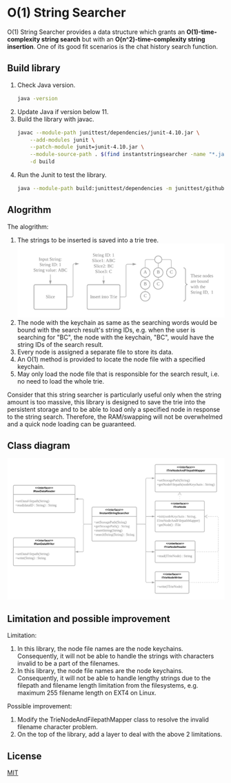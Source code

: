 # O(1) String Searcher

O(1) String Searcher provides a data structure which grants an **O(1)-time-complexity string search** but with an **O(n^2)-time-complexity string insertion**. One of its good fit scenarios is the chat history search function.

## Build library

1. Check Java version.
    ```bash
    java -version
    ```
1. Update Java if version below 11.
1. Build the library with javac.
    ```bash cd <O(1)-string-searcher-directory>
    javac --module-path junittest/dependencies/junit-4.10.jar \
        --add-modules junit \
        --patch-module junit=junit-4.10.jar \
        --module-source-path . $(find instantstringsearcher -name "*.java")  $(find junittest -name "*.java") \
        -d build
    ```
1. Run the Junit to test the library.
    ```bash
    java --module-path build:junittest/dependencies -m junittest/github.eightoooeight.instantstringsearcher.junittest.TestRunner
    ```

## Alogrithm

The alogrithm: 

1. The strings to be inserted is saved into a trie tree.
  ![Triel formation figure][trie-formation-figure]
1. The node with the keychain as same as the searching words would be bound with the search result's string IDs, e.g. when the user is searching for "BC", the node with the keychain, "BC", would have the string IDs of the search result.
1. Every node is assigned a separate file to store its data.
1. An O(1) method is provided to locate the node file with a specified keychain.
1. May only load the node file that is responsible for the search result, i.e. no need to load the whole trie.

Consider that this string searcher is particularly useful only when the string amount is too massive, this library is designed to save the trie into the persistent storage and to be able to load only a specified node in response to the string search. Therefore, the RAM/swapping will not be overwhelmed and a quick node loading can be guaranteed.

## Class diagram

![Class diagram][class-diagram]

## Limitation and possible improvement

Limitation:

1. In this library, the node file names are the node keychains. Consequently, it will not be able to handle the strings with characters invalid to be a part of the filenames.
1. In this library, the node file names are the node keychains. Consequently, it will not be able to handle lengthy strings due to the filepath and filename length limitation from the filesystems, e.g. maximum 255 filename length on EXT4 on Linux.

Possible improvement:

1. Modify the TrieNodeAndFilepathMapper class to resolve the invalid filename character problem.
1. On the top of the library, add a layer to deal with the above 2 limitations.

## License

[MIT][MIT-license]

[MIT-license]: LICENSE
[class-diagram]: docs/class-diagram.png
[trie-formation-figure]: docs/trie-formation.png
